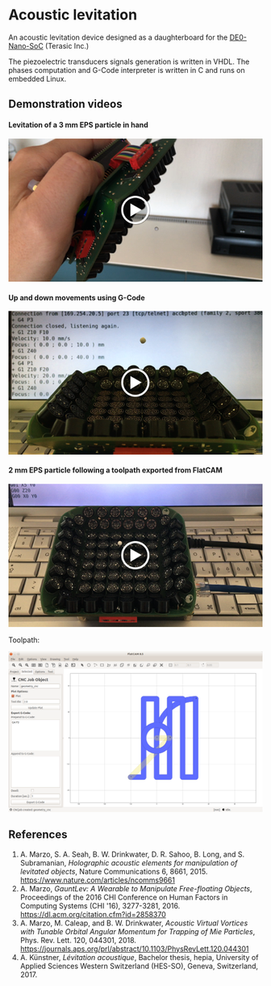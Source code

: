 # Acoustic levitation

An acoustic levitation device designed as a daughterboard for the [DE0-Nano-SoC](http://www.terasic.com.tw/cgi-bin/page/archive.pl?Language=English&CategoryNo=165&No=941) (Terasic Inc.)

The piezoelectric transducers signals generation is written in VHDL. The phases computation and G-Code interpreter is written in C and runs on embedded Linux.

## Demonstration videos

#### Levitation of a 3 mm EPS particle in hand
[![Levitation device in hand](docs/hand.png)](https://leastrobino.github.io/acoustic-levitation/hand.mov)

#### Up and down movements using G-Code
[![Up and down movements](docs/updown.png)](https://leastrobino.github.io/acoustic-levitation/updown.mov)

#### 2 mm EPS particle following a toolpath exported from FlatCAM
[![Particule following a path](docs/path.png)](https://leastrobino.github.io/acoustic-levitation/path.mov)

Toolpath:

[<img src="docs/flatcam.png" alt="Toolpath in FlatCAM" width="640">](https://leastrobino.github.io/acoustic-levitation/flatcam.png)

## References

1. A. Marzo, S. A. Seah, B. W. Drinkwater, D. R. Sahoo, B. Long, and S. Subramanian, *Holographic acoustic elements for manipulation of levitated objects*, Nature Communications 6, 8661, 2015.  
   <https://www.nature.com/articles/ncomms9661>
2. A. Marzo, *GauntLev: A Wearable to Manipulate Free-floating Objects*, Proceedings of the 2016 CHI Conference on Human Factors in Computing Systems (CHI '16), 3277-3281, 2016.  
   <https://dl.acm.org/citation.cfm?id=2858370>
3. A. Marzo, M. Caleap, and B. W. Drinkwater, *Acoustic Virtual Vortices with Tunable Orbital Angular Momentum for Trapping of Mie Particles*, Phys. Rev. Lett. 120, 044301, 2018.  
   <https://journals.aps.org/prl/abstract/10.1103/PhysRevLett.120.044301>
4. A. Künstner, *Lévitation acoustique*, Bachelor thesis, hepia, University of Applied Sciences Western Switzerland (HES-SO), Geneva, Switzerland, 2017.
